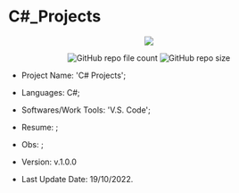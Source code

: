 # C#_Projects

<p align="center">
<img src="http://img.shields.io/static/v1?label=STATUS&message=Under_Development&color=green&style=flat"/>
</p>

<p align="center">
<img alt="GitHub repo file count" src="https://img.shields.io/github/directory-file-count/Rafa-KozAnd/CSharp_Projects">
<img alt="GitHub repo size" src="https://img.shields.io/github/repo-size/Rafa-KozAnd/CSharp_Projects">
</p>

- Project Name: 'C# Projects';
- Languages: C#;
- Softwares/Work Tools: 'V.S. Code';
- Resume: ;
- Obs: ;
- Version: v.1.0.0

- Last Update Date: 19/10/2022.

##
